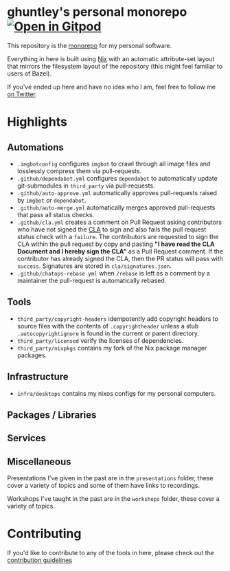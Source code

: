 # ghuntley's personal monorepo [![Open in Gitpod](https://gitpod.io/button/open-in-gitpod.svg)](https://gitpod.io/#https://github.com/ghuntley/ghuntley)

This repository is the [monorepo][] for my personal software.

Everything in here is built using [Nix][] with an automatic attribute-set layout
that mirrors the filesystem layout of the repository (this might feel familiar
to users of Bazel).

If you've ended up here and have no idea who I am, feel free to follow me [on
Twitter][].

# Highlights

## Automations

* `.imgbotconfig` configures `imgbot` to crawl through all image files and losslessly compress them via pull-requests.
* `.github/dependabot.yml` configures `dependabot` to automatically update git-submodules in `third_party` via pull-requests.
* `.github/auto-approve.yml` automatically approves pull-requests raised by `imgbot` or `dependabot`.
* `.github/auto-merge.yml` automatically merges approved pull-requests that pass all status checks.
* `.github/cla.yml` creates a comment on Pull Request asking contributors who have not signed the [CLA][] to sign and also
   fails the pull request status check with a `failure`. The contributors are requested to sign the CLA within the
   pull request by copy and pasting **"I have read the CLA Document and I hereby sign the CLA"** as a Pull Request comment.
   If the contributor has already signed the CLA, then the PR status will pass with `success`. Signatures are stored in `cla/signatures.json`.
* `.github/chatops-rebase.yml` when `/rebase` is left as a comment by a maintainer the pull-request is automatically rebased. 

## Tools

* `third_party/copyright-headers` idempotently add copyright headers to source files with the contents of `.copyrightheader`
   unless a stub `.autocopyrightignore` is found in the current or parent directory.
* `third_party/licensed` verify the licenses of dependencies.
* `third_party/nixpkgs` contains my fork of the Nix package manager packages.

## Infrastructure

* `infra/desktops` contains my nixos configs for my personal computers.

## Packages / Libraries


## Services

## Miscellaneous

Presentations I've given in the past are in the `presentations` folder, these
cover a variety of topics and some of them have links to recordings.

Workshops I've taught in the past are in the `workshops` folder, these
cover a variety of topics.

# Contributing

If you'd like to contribute to any of the tools in here, please check out the
[contribution guidelines](/tree/docs/CONTRIBUTING.md)

[CLA]: CLA/README.md
[monorepo]: https://en.wikipedia.org/wiki/Monorepo
[Nix]: https://nixos.org/nix
[on Twitter]: https://twitter.com/geoffreyhuntley

